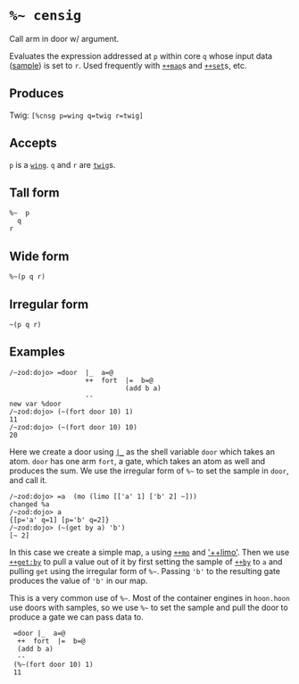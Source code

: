 `%~ censig`
===========

Call arm in door w/ argument.

Evaluates the expression addressed at `p` within core
`q` whose input data ([sample]()) is set to `r`. Used frequently with
[`++map`]()s and [`++set`]()s, etc.

Produces
--------

Twig: `[%cnsg p=wing q=twig r=twig]`

Accepts
-------

`p` is a [`wing`](). `q` and `r` are [`twig`]()s.

Tall form
---------

    %~  p
      q
    r

Wide form
---------

    %~(p q r)

Irregular form
--------------

    ~(p q r)

Examples
--------

    /~zod:dojo> =door  |_  a=@
                       ++  fort  |=  b=@
                                 (add b a)
                       --
    new var %door
    /~zod:dojo> (~(fort door 10) 1)
    11
    /~zod:dojo> (~(fort door 10) 10)
    20

Here we create a door using [`|_`]() as the shell variable `door` which
takes an atom. `door` has one arm `fort`, a gate, which takes an atom as
well and produces the sum. We use the irregular form of `%~` to set the
sample in `door`, and call it.

    /~zod:dojo> =a  (mo (limo [['a' 1] ['b' 2] ~]))
    changed %a
    /~zod:dojo> a
    {[p='a' q=1] [p='b' q=2]}
    /~zod:dojo> (~(get by a) 'b')
    [~ 2]

In this case we create a simple map, `a` using [`++mo`]() and
['++limo'](). Then we use [`++get:by`]() to pull a value out of it by
first setting the sample of [`++by`]() to `a` and pulling `get` using
the irregular form of `%~`. Passing `'b'` to the resulting gate produces
the value of `'b'` in our map.

This is a very common use of `%~`. Most of the container engines in
`hoon.hoon` use doors with samples, so we use `%~` to set the sample and
pull the door to produce a gate we can pass data to.

     =door |_  a=@
      ++  fort  |=  b=@
      (add b a)
      --
     (%~(fort door 10) 1)
     11
